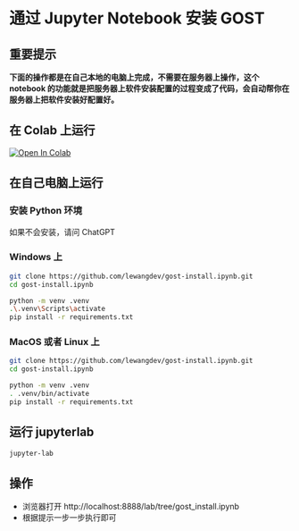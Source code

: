 # 通过 Jupyter Notebook 安装 GOST

## 重要提示

**下面的操作都是在自己本地的电脑上完成，不需要在服务器上操作，这个 notebook 的功能就是把服务器上软件安装配置的过程变成了代码，会自动帮你在服务器上把软件安装好配置好。**

## 在 Colab 上运行

[![Open In Colab](https://colab.research.google.com/assets/colab-badge.svg)](https://colab.research.google.com/github/lewangdev/gost-install.ipynb/blob/main/gost_install.ipynb) 

## 在自己电脑上运行

### 安装 Python 环境

如果不会安装，请问 ChatGPT

### Windows 上

```sh
git clone https://github.com/lewangdev/gost-install.ipynb.git
cd gost-install.ipynb

python -m venv .venv
.\.venv\Scripts\activate
pip install -r requirements.txt
```

### MacOS 或者 Linux 上

```sh
git clone https://github.com/lewangdev/gost-install.ipynb.git
cd gost-install.ipynb

python -m venv .venv
. .venv/bin/activate
pip install -r requirements.txt
```

## 运行 jupyterlab

```sh
jupyter-lab
```

## 操作

* 浏览器打开 http://localhost:8888/lab/tree/gost_install.ipynb
* 根据提示一步一步执行即可
